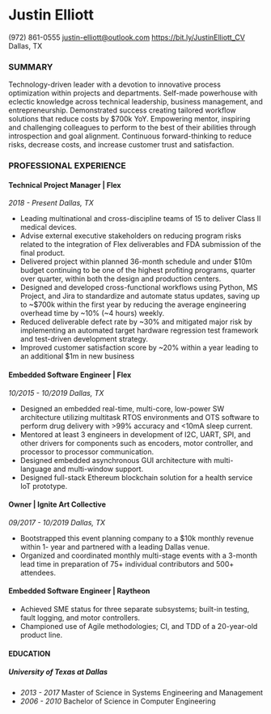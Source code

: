 Justin Elliott
============

(972) 861-0555
justin-elliott@outlook.com
<https://bit.ly/JustinElliott_CV>
Dallas, TX

### SUMMARY

Technology-driven leader with a devotion to innovative process optimization within projects and departments. Self-made powerhouse with eclectic knowledge across technical leadership, business management, and entrepreneurship. Demonstrated success creating tailored workflow solutions that reduce costs by $700k YoY. Empowering mentor, inspiring and challenging colleagues to perform to the best of their abilities through introspection and goal alignment. Continuous forward-thinking to reduce risks, decrease costs, and increase customer trust and satisfaction.

### PROFESSIONAL EXPERIENCE

#### Technical Project Manager | Flex

_2018 - Present_
_Dallas, TX_

* Leading multinational and cross-discipline teams of 15 to deliver Class II medical devices.
* Advise external executive stakeholders on reducing program risks related to the integration of Flex deliverables and FDA submission of the final product.
* Delivered project within planned 36-month schedule and under $10m budget continuing to be one of the highest profiting programs, quarter over quarter, within both the design and production centers.
* Designed and developed cross-functional workflows using Python, MS Project, and Jira to standardize and automate status updates, saving up to ~$700k within the first year by reducing the average engineering overhead time by ~10% (~4 hours) weekly.
* Reduced deliverable defect rate by ~30% and mitigated major risk by implementing an automated target hardware regression test framework and test-driven development strategy.
* Improved customer satisfaction score by ~20% within a year leading to an additional $1m in new business

#### Embedded Software Engineer | Flex

_10/2015 - 10/2019_
_Dallas, TX_

* Designed an embedded real-time, multi-core, low-power SW architecture utilizing multitask RTOS environments and OTS software to perform drug delivery with >99% accuracy and <10mA sleep current.
* Mentored at least 3 engineers in development of I2C, UART, SPI, and other drivers for components such as encoders, motor controller, and processor to processor communication.
* Designed embedded asynchronous GUI architecture with multi-language and multi-window support.
* Designed full-stack Ethereum blockchain solution for a health service IoT prototype.

#### Owner | Ignite Art Collective

_09/2017 - 10/2019_
_Dallas, TX_

* Bootstrapped this event planning company to a $10k monthly revenue within 1- year and partnered with a leading Dallas venue.
* Organized and coordinated monthly multi-stage events with a 3-month lead time in preparation of 75+ individual contributors and 500+ attendees.

#### Embedded Software Engineer | Raytheon

* Achieved SME status for three separate subsystems; built-in testing, fault logging, and motor controllers.
* Championed use of Agile methodologies; CI, and TDD of a 20-year-old product line.

#### EDUCATION

##### University of Texas at Dallas

* _2013 - 2017_ Master of Science in Systems Engineering and Management
* _2006 - 2010_ Bachelor of Science in Computer Engineering
